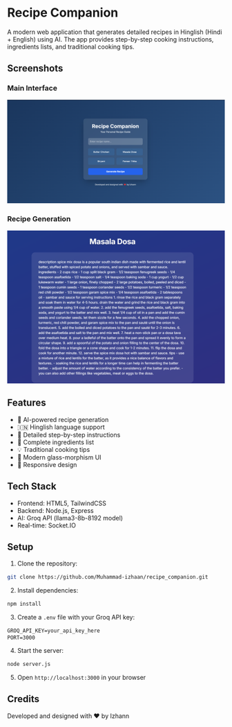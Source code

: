 # Recipe Companion

A modern web application that generates detailed recipes in Hinglish (Hindi + English) using AI. The app provides step-by-step cooking instructions, ingredients lists, and traditional cooking tips.

## Screenshots

### Main Interface
![Main Interface](./image1.png)

### Recipe Generation
![Recipe Generation](./image.png)

## Features

- 🤖 AI-powered recipe generation
- 🇮🇳 Hinglish language support
- 📝 Detailed step-by-step instructions
- 🧂 Complete ingredients list
- 💡 Traditional cooking tips
- 🎨 Modern glass-morphism UI
- 📱 Responsive design

## Tech Stack

- Frontend: HTML5, TailwindCSS
- Backend: Node.js, Express
- AI: Groq API (llama3-8b-8192 model)
- Real-time: Socket.IO

## Setup

1. Clone the repository:
```bash
git clone https://github.com/Muhammad-izhaan/recipe_companion.git
```

2. Install dependencies:
```bash
npm install
```

3. Create a `.env` file with your Groq API key:
```
GROQ_API_KEY=your_api_key_here
PORT=3000
```

4. Start the server:
```bash
node server.js
```

5. Open `http://localhost:3000` in your browser

## Credits

Developed and designed with ❤️ by Izhann
